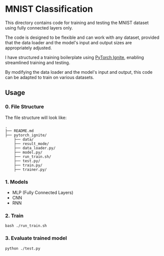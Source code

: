 # MNIST Classification

This directory contains code for training and testing the MNIST dataset using fully connected layers only.

The code is designed to be flexible and can work with any dataset, provided that the data loader and the model's input and output sizes are appropriately adjusted.

I have structured a training boilerplate using [PyTorch Ignite](https://pytorch.org/ignite/index.html), enabling streamlined training and testing.

By modifying the data loader and the model's input and output, this code can be adapted to train on various datasets.


## Usage

### 0. File Structure

The file structure will look like:

```plain
.
├── README.md
├── pytorch_ignite/
    ├── data/
    ├── result_mode/                
    ├── data_loader.py/
    ├── model.py/
    ├── run_train.sh/
    ├── test.py/
    ├── train.py/
    ├── trainer.py/
```

### 1. Models

- MLP (Fully Connected Layers)
- CNN
- RNN


### 2. Train
```
bash ./run_train.sh
```

### 3. Evaluate trained model
```
python ./test.py
```
